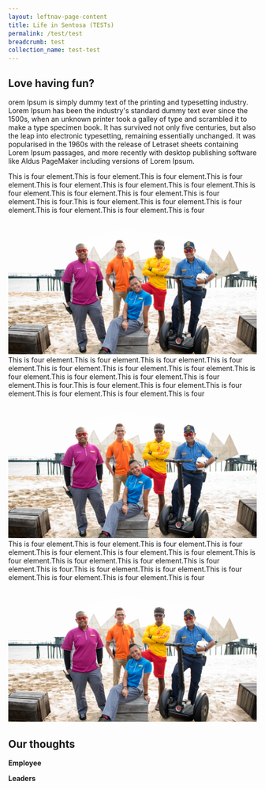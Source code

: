 ```yaml
---
layout: leftnav-page-content
title: Life in Sentosa (TESTs)
permalink: /test/test
breadcrumb: test
collection_name: test-test
---
```

## Love having fun?
orem Ipsum is simply dummy text of the printing and typesetting industry. Lorem Ipsum has been the industry's standard dummy text ever since the 1500s, when an unknown printer took a galley of type and scrambled it to make a type specimen book. It has survived not only five centuries, but also the leap into electronic typesetting, remaining essentially unchanged. It was popularised in the 1960s with the release of Letraset sheets containing Lorem Ipsum passages, and more recently with desktop publishing software like Aldus PageMaker including versions of Lorem Ipsum.

<section class="contain">
  <div class="one">
    This is four element.This is four element.This is four element.This is four element.This is four element.This is four element.This is four element.This is four element.This is four element.This is four element.This is four element.This is four.This is four element.This is four element.This is four element.This is four element.This is four element.This is four
  </div>
  <div class="two">
    <img src="images/test/testimage.jpg" alt="Group Photo">
  </div>
  <div class="three">
    This is four element.This is four element.This is four element.This is four element.This is four element.This is four element.This is four element.This is four element.This is four element.This is four element.This is four element.This is four.This is four element.This is four element.This is four element.This is four element.This is four element.This is four
  </div>
    <div class="four">
    <img src="images/test/testimage.jpg" alt="Group Photo">
  </div>
  <div class="five">
    This is four element.This is four element.This is four element.This is four element.This is four element.This is four element.This is four element.This is four element.This is four element.This is four element.This is four element.This is four.This is four element.This is four element.This is four element.This is four element.This is four element.This is four
  </div>
    <div class="six">
    <img src="images/test/testimage.jpg" alt="Group Photo">
  </div>
</section>
  
  
  
## Our thoughts
**Employee**
  
**Leaders**
  
